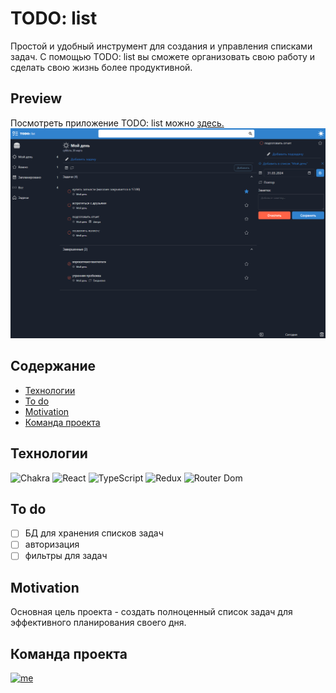 # TODO: list
Простой и удобный инструмент для создания и управления списками задач. С помощью TODO: list вы сможете организовать свою работу и сделать свою жизнь более продуктивной.

## Preview
Посмотреть приложение TODO: list можно [здесь.](https://todo-list-iota-gilt.vercel.app/)
[![todo_preview](https://github.com/username-i386/todo--list/blob/master/public/todo_PC_dark.png)](https://todo-list-iota-gilt.vercel.app/)

## Содержание
* [Технологии](https://github.com/username-i386/todo--list/blob/master/README.md#%D1%82%D0%B5%D1%85%D0%BD%D0%BE%D0%BB%D0%BE%D0%B3%D0%B8%D0%B8)
* [To do](https://github.com/username-i386/todo--list/blob/master/README.md#to-do)
* [Motivation](https://github.com/username-i386/todo--list/blob/master/README.md#motivation)
* [Команда проекта](https://github.com/username-i386/todo--list/blob/master/README.md#%D0%BA%D0%BE%D0%BC%D0%B0%D0%BD%D0%B4%D0%B0-%D0%BF%D1%80%D0%BE%D0%B5%D0%BA%D1%82%D0%B0)


## Технологии
![Chakra](https://img.shields.io/badge/Chakra_UI-10625F?style=for-the-badge&logo=chakraui&logoColor=#319795)
![React](https://img.shields.io/badge/React-286171?style=for-the-badge&logo=react&logoColor=#61DBFB)
![TypeScript](https://img.shields.io/badge/TypeScript-104581?style=for-the-badge&logo=typescript&logoColor=#3178C6)
![Redux](https://img.shields.io/badge/Redux-36197B?style=for-the-badge&logo=Redux&logoColor=violet)
![Router Dom](https://img.shields.io/badge/React_Router_Dom-cc8384?style=for-the-badge&logo=reactrouter&logoColor=#CA4245)

## To do
- [ ] БД для хранения списков задач
- [ ] авторизация
- [ ] фильтры для задач

## Motivation
Основная цель проекта - создать полноценный список задач для эффективного планирования своего дня.

## Команда проекта 
[![me](https://img.shields.io/badge/Eldar_Guseynov-black?style=for-the-badge&logo=github)](https://github.com/username-i386/)
